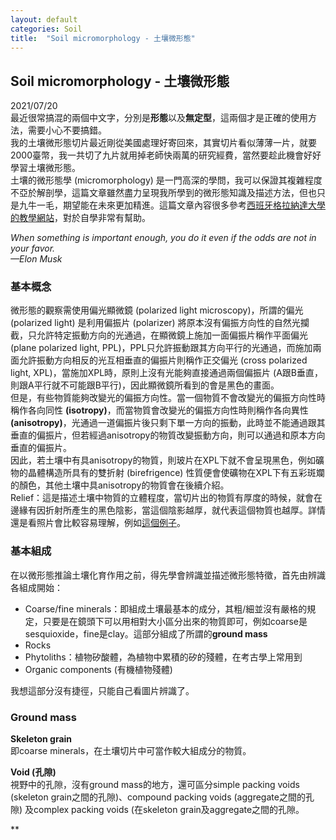```yaml
---
layout: default
categories: Soil
title:  "Soil micromorphology - 土壤微形態"
---  
```

## Soil micromorphology - 土壤微形態  
2021/07/20  
最近很常搞混的兩個中文字，分別是**形態**以及**無定型**，這兩個才是正確的使用方法，需要小心不要搞錯。  
我的土壤微形態切片最近剛從美國處理好寄回來，其實切片看似薄薄一片，就要2000臺幣，我一共切了九片就用掉老師快兩萬的研究經費，當然要趁此機會好好學習土壤微形態。  
土壤的微形態學 (micromorphology) 是一門高深的學問，我可以保證其複雜程度不亞於解剖學，這篇文章雖然盡力呈現我所學到的微形態知識及描述方法，但也只是九牛一毛，期望能在未來更加精進。這篇文章內容很多參考<a href="http://edafologia.ugr.es/english/index.htm" target="_blank">西班牙格拉納達大學的教學網站</a>，對於自學非常有幫助。  
  
*When something is important enough, you do it even if the odds are not in your favor.  
&mdash;Elon Musk*
  
### 基本概念  
微形態的觀察需使用偏光顯微鏡 (polarized light microscopy)，所謂的偏光 (polarized light) 是利用偏振片 (polarizer) 將原本沒有偏振方向性的自然光攔截，只允許特定振動方向的光通過，在顯微鏡上施加一面偏振片稱作平面偏光 (plane polarized light, PPL)，PPL只允許振動跟其方向平行的光通過，而施加兩面允許振動方向相反的光互相垂直的偏振片則稱作正交偏光 (cross polarized light, XPL)，當施加XPL時，原則上沒有光能夠直接通過兩個偏振片 (A跟B垂直，則跟A平行就不可能跟B平行)，因此顯微鏡所看到的會是黑色的畫面。  
但是，有些物質能夠改變光的偏振方向性。當一個物質不會改變光的偏振方向性時稱作各向同性 **(isotropy)**，而當物質會改變光的偏振方向性時則稱作各向異性 **(anisotropy)**，光通過一道偏振片後只剩下單一方向的振動，此時並不能通過跟其垂直的偏振片，但若經過anisotropy的物質改變振動方向，則可以通過和原本方向垂直的偏振片。  
因此，若土壤中有具anisotropy的物質，則玻片在XPL下就不會呈現黑色，例如礦物的晶體構造所具有的雙折射 (birefrigence) 性質便會使礦物在XPL下有五彩斑斕的顏色，其他土壤中具anisotropy的物質會在後續介紹。  
Relief：這是描述土壤中物質的立體程度，當切片出的物質有厚度的時候，就會在邊緣有因折射所產生的黑色陰影，當這個陰影越厚，就代表這個物質也越厚。詳情還是看照片會比較容易理解，例如<a href="http://edafologia.ugr.es/optmine/ppl/relgradw.htm" target="_blank">這個例子</a>。
  
### 基本組成  
在以微形態推論土壤化育作用之前，得先學會辨識並描述微形態特徵，首先由辨識各組成開始：  
- Coarse/fine minerals：即組成土壤最基本的成分，其粗/細並沒有嚴格的規定，只要是在鏡頭下可以用相對大小區分出來的物質即可，例如coarse是sesquioxide，fine是clay。這部分組成了所謂的**ground mass**
- Rocks
- Phytoliths：植物矽酸體，為植物中累積的矽的殘體，在考古學上常用到
- Organic components (有機植物殘體)  
  
我想這部分沒有捷徑，只能自己看圖片辨識了。  
  
### Ground mass  
**Skeleton grain**  
即coarse minerals，在土壤切片中可當作較大組成分的物質。  
  
**Void (孔隙)**  
視野中的孔隙，沒有ground mass的地方，還可區分simple packing voids (skeleton grain之間的孔隙)、compound packing voids (aggregate之間的孔隙) 及complex packing voids (在skeleton grain及aggregate之間的孔隙。  
  
**





